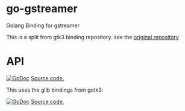 go-gstreamer
=====

Golang Binding for gstreamer

This is a split from gtk3 binding repository.
see the [original repository](https://github.com/MovingtoMars/gotk3/tree/master/gst)

API
=====

[![GoDoc](https://godoc.org/github.com/spreadspace/go-gstreamer?status.svg)](https://godoc.org/github.com/spreadspace/go-gstreamer)
[Source code.](https://github.com/spreadspace/go-gstreamer)

This uses the glib bindings from gotk3:

[![GoDoc](https://godoc.org/github.com/gotk3/gotk3/glib?status.svg)](https://godoc.org/github.com/gotk3/gotk3/glib)
[Source code.](https://github.com/gotk3/gotk3)
